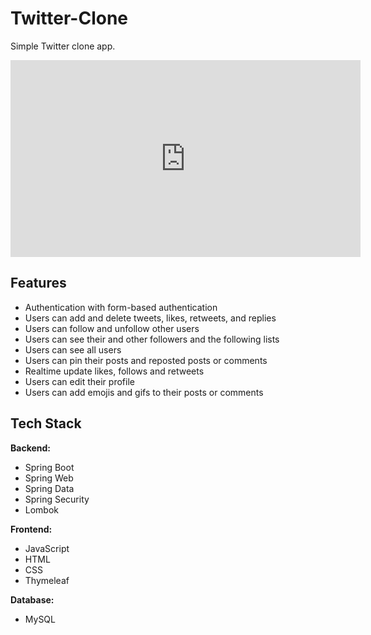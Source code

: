 # Twitter-Clone

Simple Twitter clone app.

<iframe width="560" height="315" src="https://www.youtube.com/embed/Hz4mu7brAdY?si=gm7c_LyiOMPZGTVR" title="YouTube video player" frameborder="0" allow="accelerometer; autoplay; clipboard-write; encrypted-media; gyroscope; picture-in-picture; web-share" referrerpolicy="strict-origin-when-cross-origin" allowfullscreen></iframe>


## Features

- Authentication with form-based authentication
- Users can add and delete tweets, likes, retweets, and replies
- Users can follow and unfollow other users
- Users can see their and other followers and the following lists
- Users can see all users
- Users can pin their posts and reposted posts or comments
- Realtime update likes, follows and retweets
- Users can edit their profile
- Users can add emojis and gifs to their posts or comments

## Tech Stack

**Backend:** 
- Spring Boot 
- Spring Web 
- Spring Data
- Spring Security 
- Lombok

**Frontend:** 
- JavaScript 
- HTML
- CSS
- Thymeleaf

**Database:** 
- MySQL

